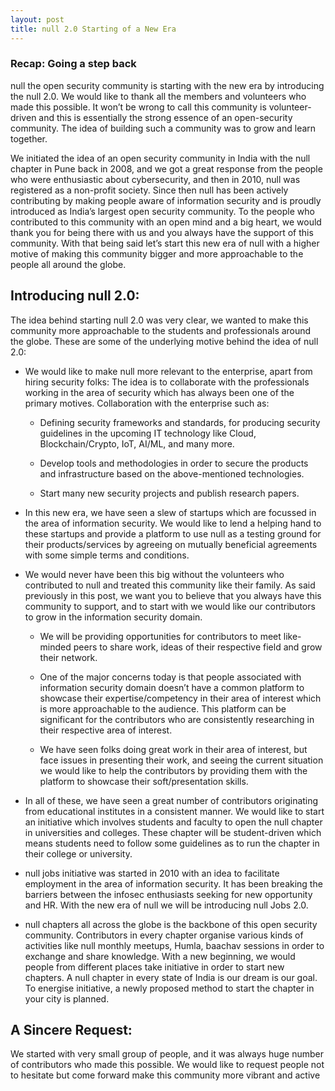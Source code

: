 ```yaml
---  
layout: post  
title: null 2.0 Starting of a New Era
---
```


### Recap: Going a step back

null the open security community is starting with the new era by introducing the null 2.0. We would like to thank all the members and volunteers who made this possible. It won’t be wrong to call this community is volunteer-driven and this is essentially the strong essence of an open-security community. The idea of building such a community was to grow and learn together.

<!--more-->

We initiated the idea of an open security community in India with the null chapter in Pune back in 2008, and we got a great response from the people who were enthusiastic about cybersecurity, and then in 2010, null was registered as a non-profit society. Since then null has been actively contributing by making people aware of information security and is proudly introduced as India’s largest open security community. To the people who contributed to this community with an open mind and a big heart, we would thank you for being there with us and you always have the support of this community. With that being said let’s start this new era of null with a higher motive of making this community bigger and more approachable to the people all around the globe.


## Introducing null 2.0:

The idea behind starting null 2.0 was very clear, we wanted to make this community more approachable to the students and professionals around the globe. These are some of the underlying motive behind the idea of null 2.0: 

* We would like to make null more relevant to the enterprise, apart from hiring security folks: The idea is to collaborate with the professionals working in the area of security which has always been one of the primary motives. Collaboration with the enterprise such as:

  * Defining security frameworks and standards, for producing security guidelines in the upcoming IT technology like Cloud, Blockchain/Crypto, IoT, AI/ML, and many more.

  * Develop tools and methodologies in order to secure the products and infrastructure based on the above-mentioned technologies.

  * Start many new security projects and publish research papers.
  
* In this new era, we have seen a slew of startups which are focussed in the area of information security. We would like to lend a helping hand to these startups and provide a platform to use null as a testing ground for their products/services by agreeing on mutually beneficial agreements with some simple terms and conditions.

* We would never have been this big without the volunteers who contributed to null and treated this community like their family. As said previously in this post, we want you to believe that you always have this community to support, and to start with we would like our contributors to grow in the information security domain.

    * We will be providing opportunities for contributors to meet like-minded peers to share work, ideas of their respective field and grow their network.

    * One of the major concerns today is that people associated with information security domain doesn’t have a common platform to showcase their expertise/competency in their area of interest which is more approachable to the audience. This platform can be significant for the contributors who are consistently researching in their respective area of interest.  

    * We have seen folks doing great work in their area of interest, but face issues in presenting their work, and seeing the current situation we would like to help the contributors by providing them with the platform to showcase their soft/presentation skills.

* In all of these, we have seen a great number of contributors originating from educational institutes in a consistent manner. We would like to start an initiative which involves students and faculty to open the null chapter in universities and colleges. These chapter will be student-driven which means students need to follow some guidelines as to run the chapter in their college or university.
 
* null jobs initiative was started in 2010 with an idea to facilitate employment in the area of information security. It has been breaking the barriers between the infosec enthusiasts seeking for new opportunity and HR. With the new era of null we will be introducing null Jobs 2.0.

* null chapters all across the globe is the backbone of this open security community. Contributors in every chapter organise various kinds of activities like null monthly meetups, Humla, baachav sessions in order to exchange and share knowledge. With a new beginning, we would people from different places take initiative in order to start new chapters. A null chapter in every state of India is our dream is our goal. To energise initiative, a  newly proposed method to start the chapter in your city is planned. 

## A Sincere Request:

We started with very small group of people, and it was always huge number of contributors who made this possible. We would like to request people not to hesitate but come forward make this community more vibrant and active

